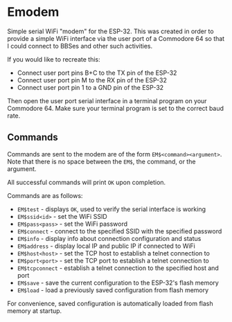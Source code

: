 # Emodem
Simple serial WiFi "modem" for the ESP-32. This was created in order to provide a simple WiFi interface via the user port of a Commodore 64 so that I could connect to BBSes and other such activities.

If you would like to recreate this:
* Connect user port pins B+C to the TX pin of the ESP-32
* Connect user port pin M to the RX pin of the ESP-32
* Connect user port pin 1 to a GND pin of the ESP-32

Then open the user port serial interface in a terminal program on your Commodore 64. Make sure your terminal program is set to the correct baud rate.

## Commands
Commands are sent to the modem  are of the form `EM$<command><argument>`. Note that there is no space between the `EM$`, the command, or the argument.

All successful commands will print `OK` upon completion.

Commands are as follows:
* `EM$test` - displays `OK`, used to verify the serial interface is working
* `EM$ssid<id>` - set the WiFi SSID
* `EM$pass<pass>` - set the WiFi password
* `EM$connect` - connect to the specified SSID with the specified password
* `EM$info` - display info about connection configuration and status
* `EM$address` - display local IP and public IP if connected to WiFi
* `EM$host<host>` - set the TCP host to establish a telnet connection to
* `EM$port<port>` - set the TCP port to establish a telnet connection to
* `EM$tcpconnect` - establish a telnet connection to the specified host and port
* `EM$save` - save the current configuration to the ESP-32's flash memory
* `EM$load` - load a previously saved configuration from flash memory

For convenience, saved configuration is automatically loaded from flash memory at startup.
